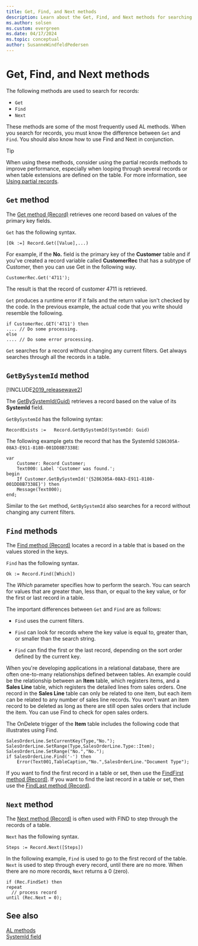 ```yaml
---
title: Get, Find, and Next methods
description: Learn about the Get, Find, and Next methods for searching records in Business Central.
ms.author: solsen
ms.custom: evergreen
ms.date: 04/17/2024
ms.topic: conceptual
author: SusanneWindfeldPedersen
---
```


# Get, Find, and Next methods

The following methods are used to search for records:  
  
- `Get`
- `Find`  
- `Next`  
  
These methods are some of the most frequently used AL methods. When you search for records, you must know the difference between `Get` and `Find`. You should also know how to use Find and Next in conjunction.

> [!TIP]
> When using these methods, consider using the partial records methods to improve performance, especially when looping through several records or when table extensions are defined on the table. For more information, see [Using partial records](../developer/devenv-partial-records.md).

## `Get` method  

The [Get method (Record)](methods-auto/record/record-get-method.md) retrieves one record based on values of the primary key fields.  
  
`Get` has the following syntax.  
  
```AL
[Ok :=] Record.Get([Value],...)  
```  
  
For example, if the **No.** field is the primary key of the **Customer** table and if you've created a record variable called **CustomerRec** that has a subtype of Customer, then you can use Get in the following way.  
  
```AL
CustomerRec.Get('4711');  
```  
  
The result is that the record of customer 4711 is retrieved.  
  
`Get` produces a runtime error if it fails and the return value isn't checked by the code. In the previous example, the actual code that you write should resemble the following.  
  
```AL
if CustomerRec.GET('4711') then
.... // Do some processing.  
else  
.... // Do some error processing.  
```  
  
`Get` searches for a record without changing any current filters. Get always searches through all the records in a table.  

## `GetBySystemId` method

[!INCLUDE[2019_releasewave2](../includes/2019_releasewave2.md)]

The [GetBySystemId(Guid)](methods-auto/record/record-getbysystemid-method.md) retrieves a record based on the value of its **SystemId** field.   
  
`GetBySystemId` has the following syntax:  
  
```AL
RecordExists :=   Record.GetBySystemId(SystemId: Guid)
``` 
  
The following example gets the record that has the SystemId `5286305A-08A3-E911-8180-001DD8B7338E`:

```AL
var
    Customer: Record Customer;
    Text000: Label 'Customer was found.';
begin
    If Customer.GetBySystemId('{5286305A-08A3-E911-8180-001DD8B7338E}') then
    Message(Text000);
end;
```  

Similar to the `Get` method, `GetBySystemId` also searches for a record without changing any current filters. 

## `Find` methods

The [Find method (Record)](methods-auto/record/record-find-method.md) locates a record in a table that is based on the values stored in the keys.  
  
`Find` has the following syntax.  
  
```AL  
Ok := Record.Find([Which])  
```  
  
The *Which* parameter specifies how to perform the search. You can search for values that are greater than, less than, or equal to the key value, or for the first or last record in a table.  
  
The important differences between `Get` and `Find` are as follows:  
  
- `Find` uses the current filters.  
  
- `Find` can look for records where the key value is equal to, greater than, or smaller than the search string.  
  
- `Find` can find the first or the last record, depending on the sort order defined by the current key.  
  
When you're developing applications in a relational database, there are often one-to-many relationships defined between tables. An example could be the relationship between an **Item** table, which registers items, and a **Sales Line** table, which registers the detailed lines from sales orders. One record in the **Sales Line** table can only be related to one item, but each item can be related to any number of sales line records. You won't want an item record to be deleted as long as there are still open sales orders that include the item. You can use Find to check for open sales orders.  
  
The OnDelete trigger of the **Item** table includes the following code that illustrates using Find.  
  
```AL  
SalesOrderLine.SetCurrentKey(Type,"No.");  
SalesOrderLine.SetRange(Type,SalesOrderLine.Type::Item);  
SalesOrderLine.SetRange("No.","No.");  
if SalesOrderLine.Find('-') then  
    Error(Text001,TableCaption,"No.",SalesOrderLine."Document Type");  
```  
  
If you want to find the first record in a table or set, then use the [FindFirst method (Record)](methods-auto/record/record-findfirst-method.md). If you want to find the last record in a table or set, then use the [FindLast method (Record)](methods-auto/record/record-findlast-method.md).  
  
## `Next` method  

The [Next method (Record)](methods-auto/record/record-next-method.md) is often used with FIND to step through the records of a table.  
  
`Next` has the following syntax.  
  
```AL  
Steps := Record.Next([Steps])  
```  
  
In the following example, `Find` is used to go to the first record of the table. `Next` is used to step through every record, until there are no more. When there are no more records, `Next` returns a 0 (zero).  
  
```AL  
if (Rec.FindSet) then
repeat
  // process record  
until (Rec.Next = 0);  
```

## See also

[AL methods](methods-auto/library.md)  
[SystemId field](devenv-table-system-fields.md#systemid)
